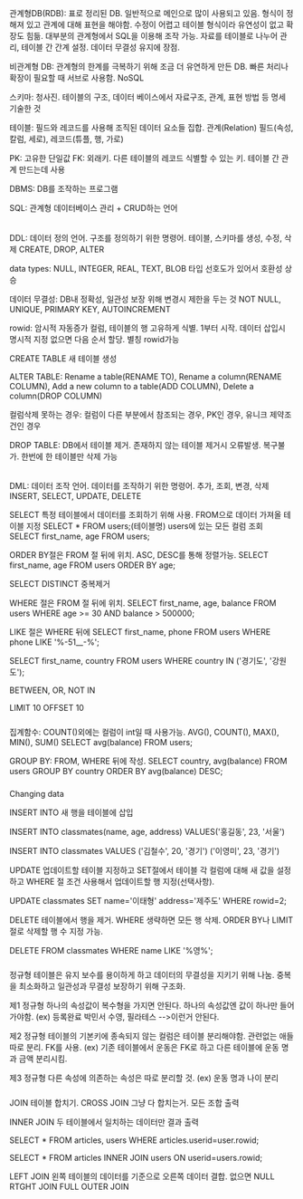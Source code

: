 관계형DB(RDB): 표로 정리된 DB. 일반적으로 메인으로 많이 사용되고 있음. 
형식이 정해져 있고 관계에 대해 표현을 해야함. 수정이 어렵고 테이블 형식이라
유연성이 없고 확장도 힘듦. 대부분의 관계형에서 SQL을 이용해 조작 가능.
자료를 테이블로 나누어 관리, 테이블 간 간계 설정. 데이터 무결성 유지에 장점.

비관계형 DB: 관계형의 한계를 극복하기 위해 조금 더 유연하게 만든 DB. 빠른 처리나 확장이
필요할 때 서브로 사용함. NoSQL

스키마: 청사진. 테이블의 구조, 데이터 베이스에서 자료구조, 관계, 표현 방법 등 명세 기술한 것

테이블: 필드와 레코드를 사용해 조직된 데이터 요소들 집합. 관계(Relation)
필드(속성, 칼럼, 세로), 레코드(튜플, 행, 가로)

PK: 고유한 단일값
FK: 외래키. 다른 테이블의 레코드 식별할 수 있는 키. 테이블 간 관계 만드는데 사용

DBMS: DB를 조작하는 프로그램

SQL: 관계형 데이터베이스 관리 + CRUD하는 언어

######
DDL: 데이터 정의 언어. 구조를 정의하기 위한 명령어. 테이블, 스키마를 생성, 수정, 삭제
CREATE, DROP, ALTER

data types: NULL, INTEGER, REAL, TEXT, BLOB
타입 선호도가 있어서 호환성 상승

데이터 무결성: DB내 정확성, 일관성 보장 위해 변경시 제한을 두는 것
NOT NULL, UNIQUE, PRIMARY KEY, AUTOINCREMENT

rowid: 암시적 자동증가 컬럼, 테이블의 행 고유하게 식별. 1부터 시작.
데이터 삽입시 명시적 지정 없으면 다음 순서 할당. 별칭 rowid가능

CREATE TABLE 새 테이블 생성

ALTER TABLE: Rename a table(RENAME TO), Rename a column(RENAME COLUMN), Add a new column to a table(ADD COLUMN), Delete a column(DROP COLUMN)

컬럼삭제 못하는 경우: 컬럼이 다른 부분에서 참조되는 경우, PK인 경우, 유니크 제약조건인 경우

DROP TABLE: DB에서 테이블 제거. 존재하지 않는 테이블 제거시 오류발생. 복구불가. 한번에 한 테이블만 삭제 가능

######

DML: 데이터 조작 언어. 데이터를 조작하기 위한 명령어. 추가, 조회, 변경, 삭제
INSERT, SELECT, UPDATE, DELETE

SELECT 특정 테이블에서 데이터를 조회하기 위해 사용. FROM으로 데이터 가져올 테이블 지정
SELECT * FROM users;(테이블명) users에 있는 모든 컬럼 조회
SELECT first_name, age FROM users;

ORDER BY절은 FROM 절 뒤에 위치. ASC, DESC를 통해 정렬가능.
SELECT first_name, age FROM users ORDER BY age;

SELECT DISTINCT 중복제거

WHERE 절은 FROM 절 뒤에 위치.
SELECT first_name, age, balance FROM users
WHERE age >= 30 AND balance > 500000;

LIKE 절은  WHERE 뒤에
SELECT first_name, phone FROM users
WHERE phone LIKE '%-51__-%';

SELECT first_name, country FROM users
WHERE country IN ('경기도', '강원도');

BETWEEN, OR, NOT IN

LIMIT 10 OFFSET 10


#####
집계함수: COUNT()외에는 컬럼이 int일 때 사용가능. AVG(), COUNT(), MAX(), MIN(), SUM()
SELECT avg(balance) FROM users;

GROUP BY: FROM, WHERE 뒤에 작성. 
SELECT country, avg(balance) FROM users
GROUP BY country ORDER BY avg(balance) DESC;

#####
Changing data

INSERT INTO 새 행을 테이블에 삽입

INSERT INTO classmates(name, age, address)
VALUES('홍길동', 23, '서울')

INSERT INTO classmates
VALUES
 ('김철수', 20, '경기')
 ('이영미', 23, '경기')

UPDATE 업데이트할 테이블 지정하고 SET절에서 테이블 각 컬럼에 대해 새 값을 설정하고
WHERE 절 조건 사용해서 업데이트할 행 지정(선택사항). 

UPDATE classmates
SET name='이태형'
  address='제주도'
WHERE rowid=2;

DELETE 테이블에서 행을 제거. WHERE 생략하면 모든 행 삭제. ORDER BY나 LIMIT절로 삭제할 
행 수 지정 가능.

DELETE FROM classmates WHERE name LIKE '%영%';


#####
정규형
테이블은 유지 보수를 용이하게 하고 데이터의 무결성을 지키기 위해 나눔. 중복을 최소화하고
일관성과 무결성 보장하기 위해 구조화.

제1 정규형
하나의 속성값이 복수형을 가지면 안된다. 하나의 속성값엔 값이 하나만 들어가야함.
(ex) 등록완료 박민서 수영, 필라테스 -->이런거 안된다.

제2 정규형
테이블의 기본키에 종속되지 않는 컬럼은 테이블 분리해야함. 관련없는 애들 따로 분리.
FK를 사용. 
(ex) 기존 테이블에서 운동은 FK로 하고 다른 테이블에 운동 명과 금액 분리시킴.


제3 정규형
다른 속성에 의존하는 속성은 따로 분리할 것.
(ex) 운동 명과 나이 분리 

#####
JOIN 테이블 합치기. 
CROSS JOIN 그냥 다 합치는거. 모든 조합 출력



INNER JOIN 두 테이블에서 일치하는 데이터만 결과 출력

SELECT * FROM articles, users
WHERE articles.userid=user.rowid;

SELECT * FROM articles INNER JOIN users
ON userid=users.rowid;


LEFT JOIN 왼쪽 테이블의 데이터를 기준으로 오른쪽 데이터 결합. 없으면 NULL
RTGHT JOIN
FULL OUTER JOIN